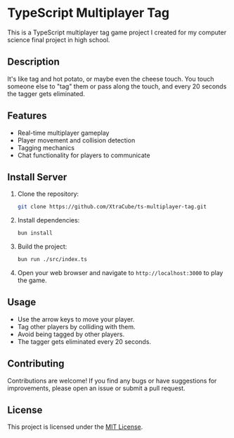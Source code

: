 # TypeScript Multiplayer Tag

This is a TypeScript multiplayer tag game project I created for my computer science final project in high school.

## Description

It's like tag and hot potato, or maybe even the cheese touch. You touch someone else to "tag" them or pass along the touch, and every 20 seconds the tagger gets eliminated.

## Features

- Real-time multiplayer gameplay
- Player movement and collision detection
- Tagging mechanics
- Chat functionality for players to communicate

## Install Server

1. Clone the repository:

    ```bash
    git clone https://github.com/XtraCube/ts-multiplayer-tag.git
    ```

2. Install dependencies:

    ```bash
    bun install
    ```

3. Build the project:

    ```bash
    bun run ./src/index.ts
    ```

4. Open your web browser and navigate to `http://localhost:3000` to play the game.

## Usage

- Use the arrow keys to move your player.
- Tag other players by colliding with them.
- Avoid being tagged by other players.
- The tagger gets eliminated every 20 seconds.

## Contributing

Contributions are welcome! If you find any bugs or have suggestions for improvements, please open an issue or submit a pull request.

## License

This project is licensed under the [MIT License](LICENSE).
